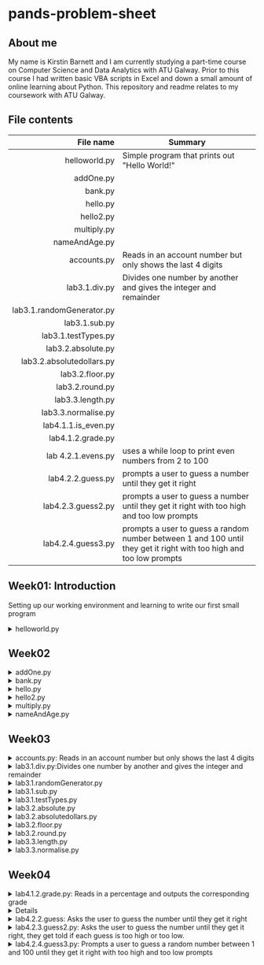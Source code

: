 # pands-problem-sheet

## About me
My name is Kirstin Barnett and I am currently studying a part-time course on Computer Science and Data Analytics with ATU Galway. Prior to this course I had written basic VBA scripts in Excel and down a small amount of online learning about Python. This repository and readme relates to my coursework with ATU Galway.

## File contents
|File name | Summary          |
|---------:|------------------|
|helloworld.py |Simple program that prints out "Hello World!"|
|addOne.py|  |
|bank.py|  |
|hello.py|  |
|hello2.py|  |
|multiply.py|  |
|nameAndAge.py|  |
|accounts.py|Reads in an account number but only shows the last 4 digits|
|lab3.1.div.py|Divides one number by another and gives the integer and remainder |
|lab3.1.randomGenerator.py| |
|lab3.1.sub.py| |
|lab3.1.testTypes.py| |
|lab3.2.absolute.py| |
|lab3.2.absolutedollars.py| |
|lab3.2.floor.py| |
|lab3.2.round.py| |
|lab3.3.length.py| |
|lab3.3.normalise.py| |
|lab4.1.1.is_even.py| |
|lab4.1.2.grade.py| |
|lab 4.2.1.evens.py|uses a while loop to print even numbers from 2 to 100|
|lab4.2.2.guess.py| prompts a user to guess a number until they get it right|
|lab4.2.3.guess2.py|prompts a user to guess a number until they get it right with too high and too low prompts|
|lab4.2.4.guess3.py|prompts a user to guess a random number between 1 and 100 until they get it right with too high and too low prompts|

## Week01: Introduction
Setting up our working environment and learning to write our first small program 
 <details>
  <summary>  helloworld.py </summary>
</details>

## Week02
<details>
  <summary>  addOne.py </summary>
</details>

 <details>
  <summary>  bank.py </summary>
</details>

 <details>
  <summary>  hello.py </summary>
</details>

 <details>
  <summary>  hello2.py </summary>
</details>

 <details>  <summary>  multiply.py </summary>
</details>

 <details>
  <summary>  nameAndAge.py </summary>
</details>


## Week03
<details>
  <summary>  accounts.py: Reads in an account number but only shows the last 4 digits</summary>
  A program that reads in an account number and only shows the last 4 digits the rest replaced by x. 
  
line 5: Requests an account number. If the account number is less than 5 digits the full account number would show so the program could be altered with an if statement to say, if the number entered is less than, say, 6 digits say "please enter an account number of 6 digits or greater".
line 6: The program uses a negative slice to slice the characters 4 digits from the end to the end [-4: ] from the string. 
line 8: The len function is used to count the number of characters in the account number string. 
line 9: The number of masking 'X's is calculated by taking 4 away from the length of the string.
line 10: creates the correct number of "x" to mask all the numbers in the strong bar the final 4.
line 12: prints out 'X' instead of the first numbers in the string and only shows the final four digits.
</details>

<details>
  <summary> lab3.1.div.py:Divides one number by another and gives the integer and remainder  </summary>
  Divides one number by another and gives the integer and remainder
</details>

<details>
  <summary> lab3.1.randomGenerator.py </summary>
</details>

<details>
  <summary> lab3.1.sub.py  </summary>
</details>

<details>
  <summary> lab3.1.testTypes.py  </summary>
</details>

<details>
  <summary> lab3.2.absolute.py </summary>
</details>

<details>
  <summary>  lab3.2.absolutedollars.py </summary>
</details>

<details>
  <summary> lab3.2.floor.py </summary>
</details>

<details>
  <summary> lab3.2.round.py </summary>
</details>

<details>
  <summary> lab3.3.length.py  </summary>
</details>

<details>
  <summary> lab3.3.normalise.py  </summary>
</details>

## Week04

<details>
  <summary> lab4.1.2.grade.py: Reads in a percentage and outputs the corresponding grade  </summary>
 line 4: Asks for the score to be input
  line 6: Checks if the number input is between 0 and 100. If not line 7 is run.
  line 7: Requests a score between 0 and 100.
  lines 9 to 18 are run on any number between 0 and 100. Once an elif function (else if is met) the program stops.
  lines 9 and 10: if the number is less than 40 then line 10 is run to show a fail score.
  lines 11 and 12: if the number is >= 40 and <50 then line 12 is run to show a pass score
  lines 13 and 14: if the number is >= 50 and <60 then line 14 is run to show a merit 2 score
  lines 15 and 16: if the number is >= 60 and <70 then line 16 is run to show a merit 1 score
  lines 17 and 18: for all numbers >=70 then line 18 is run to show a distinction.
  
 When the code is run on a decimal percent the programme does not round so a score of 69.5 shows a merit 1 grade.  
</details>

<details> 
  <summmary> lab.4.2.1.evens.py: uses a while loop to print even numbers from 2 to 100 </summary>
 line 5: creates a variable to limit the while loop. This variable will set when the loop ends.
 line 6: creates the variable on which the loop iterates.
 line 8: create the while loop to say whilst the even_number variable is less than the number_to variable complete the operation which is described in lines 9 and 10.
 line 9: print the value of the even number variable.
 line 10: increase the value of even_number by 2.
 Lines 8 to 10 will re-run until the value of number_to variable is met.
</details>

<details>
  <summary> lab4.2.2.guess: Asks the user to guess the number until they get it right </summary>
  line 5: sets the variable for the number to guess
  line 7: asks the user to input a number a stores it as an integer
  lines 8 to 10 creates the while loop.
  line 8: sets the loop to run whilst the guess does not equal the set number run lines 9 and 10
  line 9: print wrong
  line 10: requests a new number.
  The loop will stop once the correct number is guessed
 </details>
 
 <details>
   <summary> lab4.2.3.guess2.py: Asks the user to guess the number until they get it right, they get told if each guess is too high or too low. </summary>
   line 6: sets the number to guess
   line 8: asks the user to insert the next guess
   lines 9 to 14: is the while loop with nested if and else functions.
   line 9: if the guess does not equal the number_to_guess variable carry out the while loop, if it does, move to line 16.
   line 10: if the guess is too low print line 11
   line 12: we know the guess cannot equal or be less than the number_to_guess variable so we use the else function to say "too high".
   line 14: requests a new number
   line 16: when a correct guess is entered this line is printed.
   </details>
  
  <details>
   <summary> lab4.2.4.guess3.py: Prompts a user to guess a random number between 1 and 100 until they get it right with too high and too low prompts </summary>
   repeats the code in lab.4.2.3.guess2.py but includes a change at lines 6 and 7 to create a random number between 1 and 100 as the number to guess.
   line 6: imports to random module
   line 7: asks random to call a random integer between 1 and 100.
   </details>

